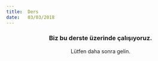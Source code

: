 ```yaml
---
title:  Ders
date:   03/03/2018
---
```


### <center>Biz bu derste üzerinde çalışıyoruz.</center>
<center>Lütfen daha sonra gelin.</center>